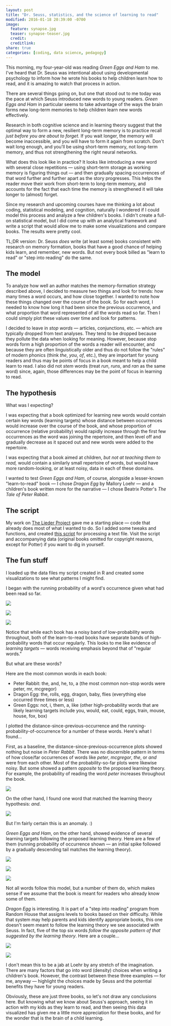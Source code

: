 ```yaml
---
layout: post
title: "Dr. Seuss, statistics, and the science of learning to read"
modified: 2016-01-18 20:39:00 -0700
image:
  feature: synapse.jpg
  teaser: synapse-teaser.jpg
  credit:
  creditlink:
share: true
categories: [coding, data science, pedagogy]
---
```


This morning, my four-year-old was reading *Green Eggs and Ham* to me. I've heard that Dr. Seuss was intentional about using developmental psychology to inform how he wrote his books to help children learn how to read, and it is amazing to watch that process in action.

There are several things going on, but one that stood out to me today was the pace at which Seuss introduced new words to young readers. *Green Eggs and Ham* in particular seems to take advantage of the ways the brain forms new long-term memories to help children learn new words effectively.

Research in both cognitive science and in learning theory suggest that the optimal way to form a new, resilient long-term memory is to practice recall *just before you are about to forget.* If you wait longer, the memory will become inaccessible, and you will have to form it again from scratch. Don't wait long enough, and you'll be using short-term memory, not long-term memory, and thus not strengthening the right neural networks.

What does this look like in practice? It looks like introducing a new word with several close repetitions ― using short-term storage as working memory is figuring things out ― and then gradually spacing occurrences of that word further and further apart as the story progresses. This helps the reader move their work from short-term to long-term memory, and accounts for the fact that each time the memory is strengthened it will take longer to (almost) forget.

Since my research and upcoming courses have me thinking a lot about coding, statistical modeling, and cognition, naturally I wondered if I could model this process and analyze a few children's books. I didn't create a full-on statistical model, but I did come up with an analytical framework and write a script that would allow me to make some visualizations and compare books. The results were pretty cool.

TL;DR version: Dr. Seuss *does* write (at least some) books consistent with research on memory formation, books that have a good chance of helping kids learn, and remember, new words. But not every book billed as "learn to read" or "step into reading" do the same.

## The model

To analyze how well an author matches the memory-formation strategy described above, I decided to measure two things and look for trends: how many times a word occurs, and how close together. I wanted to note how these things changed over the course of the book. So for each word, I needed to know how long it had been since the previous occurrence, and what proportion that word represented of all the words read so far. Then I could simply plot these values over time and look for patterns.

I decided to leave in *stop words* ― articles, conjunctions, etc. ― which are typically dropped from text analyses. They tend to be dropped because they pollute the data when looking for meaning. However, because stop words form a high proportion of the words a reader will encounter, and because they are often linguistically older and thus do not follow the "rules" of modern phonics (think *the*, *you*, *of*, etc.), they are important for young readers and thus may be points of focus in a book meant to help a child learn to read. I also did not *stem* words (treat *run*, *runs*, and *ran* as the same word) since, again, those differences may be the point of focus in learning to read.

## The hypothesis

What was I expecting?

I was expecting that a book optimized for learning new words would contain certain key words (learning targets) whose distance between occurrences would increase over the course of the book, and whose proportion of occurrence (relative probability) would rapidly increase through the first few occurrences as the word was joining the repertoire, and then level off and gradually decrease as it spaced out and new words were added to the repertoire.

I was expecting that a book aimed at children, *but not at teaching them to read,* would contain a similarly small repertoire of words, but would have more random-looking, or at least noisy, data in each of these domains.

I wanted to test *Green Eggs and Ham*, of course, alongside a lesser-known "learn-to-read" book ― I chose *Dragon Egg* by Mallory Loehr ― and a children's book written more for the narrative ― I chose Beatrix Potter's *The Tale of Peter Rabbit*.

## The script

My work on [The Lieder Project](http://liederproject.shaffermusic.com) gave me a starting place ― code that already does most of what I wanted to do. So I added some tweaks and functions, and created [this script](https://github.com/kshaffer/seuss) for processing a text file. Visit the script and accompanying data (original books omitted for copyright reasons, except for Potter) if you want to dig in yourself.

## The fun stuff

I loaded up the data files my script created in R and created some visualizations to see what patterns I might find.

I began with the running probability of a word's occurrence given what had been read so far.

![](/assets/images/seuss/Potter-overallProb.png)

![](/assets/images/seuss/Loehr-overallProb.png)

![](/assets/images/seuss/Seuss-overallProb.png)

Notice that while each book has a noisy band of low-probability words throughout, both of the learn-to-read books have separate bands of high-probability words that occur regularly. This looks to me like evidence of *learning targets* ― words receiving emphasis beyond that of "regular words."

But what are these words?

Here are the most common words in each book:

- Peter Rabbit: the, and, he, to, a (the most common non-stop words were peter, mr, mcgregor)  
- Dragon Egg: the, rolls, egg, dragon, baby, flies (everything else occurred three times or less)  
- Green Eggs: not, i, them, a, like (other high-probability words that are likely learning targets include you, would, eat, could, eggs, train, mouse, house, fox, box)

I plotted the distance-since-previous-occurrence and the running-probability-of-occurrence for a number of these words. Here's what I found...

First, as a baseline, the distance-since-previous-occurrence plots showed nothing but noise in *Peter Rabbit*. There was no discernible pattern in terms of how close/far occurrences of words like *peter*, *mcgregor*, *the*, or *and* were from each other. Most of the probability-so-far plots were likewise noisy. But some showed a pattern *opposite* to the proposed learning theory. For example, the probability of reading the word *peter* increases throughout the book.

![](/assets/images/seuss/Potter-peterProb.png)

On the other hand, I found one word that matched the learning theory hypothesis: *and*.

![](/assets/images/seuss/Potter-andProb.png)

But I'm fairly certain this is an anomaly. :)

*Green Eggs and Ham*, on the other hand, showed evidence of several learning targets following the proposed learning theory. Here are a few of them (running probability of occurrence shown ― an initial spike followed by a gradually descending tail matches the learning theory).

![](/assets/images/seuss/Seuss-eggsProb.png)

![](/assets/images/seuss/Seuss-likeProb.png)

![](/assets/images/seuss/Seuss-themProb.png)

Not all words follow this model, but a number of them do, which makes sense if we assume that the book is meant for readers who already know some of them.

*Dragon Egg* is interesting. It is part of a "step into reading" program from Random House that assigns levels to books based on their difficulty. While that system may help parents and kids identify appropriate books, this one doesn't seem meant to follow the learning theory we see associated with Seuss. In fact, five of the top six words *follow the opposite pattern of that suggested by the learning theory*. Here are a couple...

![](/assets/images/seuss/Loehr-eggProb.png)

![](/assets/images/seuss/Loehr-rollsProb.png)

I don't mean this to be a jab at Loehr by any stretch of the imagination. There are many factors that go into word (density) choices when writing a children's book. However, the contrast between these three examples ― for me, anyway ― highlight the choices made by Seuss and the potential benefits they have for young readers.

Obviously, these are just three books, so let's not draw any conclusions here. But knowing what we know about Seuss's approach, seeing it in action with my kids as they learn to read, and then seeing this data visualized has given me a little more appreciation for these books, and for the wonder that is the brain of a child learning.
